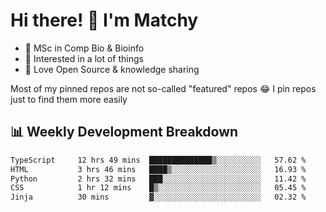 # Hi there! 👋 I'm Matchy

- 🧬 MSc in Comp Bio & Bioinfo
- 🎈 Interested in a lot of things
- 💜 Love Open Source & knowledge sharing

Most of my pinned repos are not so-called "featured" repos 😂 I pin repos just to find them more easily

## 📊 Weekly Development Breakdown

<!--START_SECTION:waka-->

```txt
TypeScript     12 hrs 49 mins  ██████████████▒░░░░░░░░░░   57.62 %
HTML           3 hrs 46 mins   ████▒░░░░░░░░░░░░░░░░░░░░   16.93 %
Python         2 hrs 32 mins   ███░░░░░░░░░░░░░░░░░░░░░░   11.42 %
CSS            1 hr 12 mins    █▒░░░░░░░░░░░░░░░░░░░░░░░   05.45 %
Jinja          30 mins         ▓░░░░░░░░░░░░░░░░░░░░░░░░   02.32 %
```

<!--END_SECTION:waka-->

